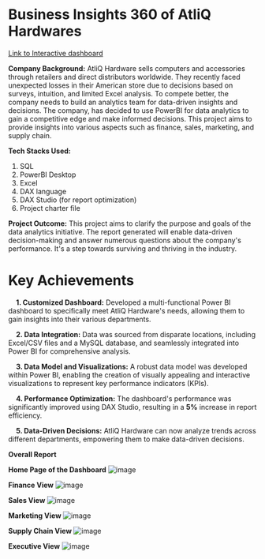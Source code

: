 # Business Insights 360 of AtliQ Hardwares


[Link to Interactive dashboard](https://app.powerbi.com/view?r=eyJrIjoiMjEyOWMwZDktYTU3Yy00NzhiLTkzY2ItYmExNTQyNzJkNjdjIiwidCI6ImM2ZTU0OWIzLTVmNDUtNDAzMi1hYWU5LWQ0MjQ0ZGM1YjJjNCJ9)


**Company Background:**
AtliQ Hardware sells computers and accessories through retailers and direct distributors worldwide. They recently faced unexpected losses in their American store due to decisions based on surveys, 
intuition, and limited Excel analysis. To compete better, the company needs to build an analytics team for data-driven insights and decisions.
The company, has decided to use PowerBI for data analytics to gain a competitive edge and make informed decisions. 
This project aims to provide insights into various aspects such as finance, sales, marketing, and supply chain.

**Tech Stacks Used:**

1. SQL
2. PowerBI Desktop
3. Excel
4. DAX language
5. DAX Studio (for report optimization)
6. Project charter file


**Project Outcome:**
This project aims to clarify the purpose and goals of the data analytics initiative. The report generated will enable data-driven decision-making and answer numerous questions about the company's 
performance. It's a step towards surviving and thriving in the industry.

# Key Achievements

   &nbsp;&nbsp;&nbsp;&nbsp;**1. Customized Dashboard:** Developed a multi-functional Power BI dashboard to specifically meet AtliQ Hardware's needs, allowing them to gain insights into their various departments. 

   &nbsp;&nbsp;&nbsp;&nbsp;**2. Data Integration:** Data was sourced from disparate locations, including Excel/CSV files and a MySQL database, and seamlessly integrated into Power BI for comprehensive analysis.

   &nbsp;&nbsp;&nbsp;&nbsp;**3. Data Model and Visualizations:** A robust data model was developed within Power BI, enabling the creation of visually appealing and interactive visualizations to represent key performance indicators (KPIs).

   &nbsp;&nbsp;&nbsp;&nbsp;**4. Performance Optimization:** The dashboard's performance was significantly improved using DAX Studio, resulting in a **5%** increase in report efficiency.

   &nbsp;&nbsp;&nbsp;&nbsp;**5. Data-Driven Decisions:** AtliQ Hardware can now analyze trends across different departments, empowering them to make data-driven decisions.
   
**Overall Report**

**Home Page of the Dashboard**
![image](https://github.com/harshitha1201/business_insights/assets/97012127/418e71ea-c1bf-47ef-b973-efa00ed45a44)

**Finance View**
![image](https://github.com/harshitha1201/business_insights/assets/97012127/852bb666-4d94-45ba-80ea-fad31ccdb413)

**Sales View**
![image](https://github.com/harshitha1201/business_insights/assets/97012127/7195f87a-a378-47a3-a236-0f79654e0027)

**Marketing View**
![image](https://github.com/harshitha1201/business_insights/assets/97012127/f19772e9-024c-4e57-a9e3-4c601e5b6d12)

**Supply Chain View**
![image](https://github.com/harshitha1201/business_insights/assets/97012127/1ab963e8-d9b9-42a7-bf73-4b68ee720c0c)

**Executive View**
![image](https://github.com/harshitha1201/business_insights/assets/97012127/3c54d7f8-921a-43f0-bd35-a8be0610811c)
